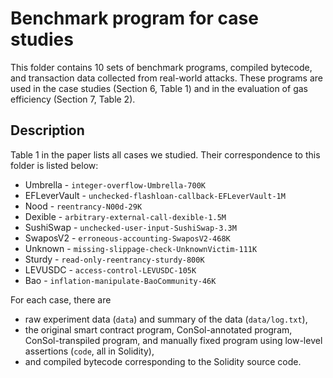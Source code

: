 # Benchmark program for case studies

This folder contains 10 sets of benchmark programs, compiled bytecode, and transaction data collected from real-world attacks. These programs are used in the case studies (Section 6, Table 1) and in the evaluation of gas efficiency (Section 7, Table 2).

## Description

Table 1 in the paper lists all cases we studied. Their correspondence to this folder is listed below:

- Umbrella - `integer-overflow-Umbrella-700K`
- EFLeverVault - `unchecked-flashloan-callback-EFLeverVault-1M`
- Nood - `reentrancy-N00d-29K`
- Dexible - `arbitrary-external-call-dexible-1.5M`
- SushiSwap - `unchecked-user-input-SushiSwap-3.3M`
- SwaposV2 - `erroneous-accounting-SwaposV2-468K`
- Unknown - `missing-slippage-check-UnknownVictim-111K`
- Sturdy - `read-only-reentrancy-sturdy-800K`
- LEVUSDC - `access-control-LEVUSDC-105K`
- Bao - `inflation-manipulate-BaoCommunity-46K`

For each case, there are

- raw experiment data (`data`) and summary of the data (`data/log.txt`),
- the original smart contract program, ConSol-annotated program, ConSol-transpiled program, and manually fixed program using low-level assertions (`code`, all in Solidity),
- and compiled bytecode corresponding to the Solidity source code.
